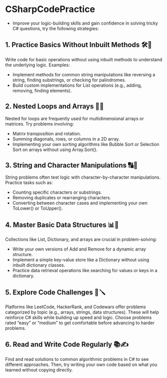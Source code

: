 ﻿# CSharpCodePractice

- Improve your logic-building skills and gain confidence in solving tricky C# questions, try the following strategies:

## 1. Practice Basics Without Inbuilt Methods 🛠️🐸
Write code for basic operations without using inbuilt methods to understand the underlying logic. Examples:

- Implement methods for common string manipulations like reversing a string, finding substrings, or checking for palindromes.
- Build custom implementations for List operations (e.g., adding, removing, finding elements).

## 2. Nested Loops and Arrays 🍃🔄
Nested for loops are frequently used for multidimensional arrays or matrices. Try problems involving:

- Matrix transposition and rotation.
- Summing diagonals, rows, or columns in a 2D array.
- Implementing your own sorting algorithms like Bubble Sort or Selection Sort on arrays without using Array.Sort().

## 3. String and Character Manipulations 🔠📜 
String problems often test logic with character-by-character manipulations. Practice tasks such as:

- Counting specific characters or substrings.
- Removing duplicates or rearranging characters.
- Converting between character cases and implementing your own ToLower() or ToUpper().

## 4. Master Basic Data Structures 📊📅 
Collections like List, Dictionary, and arrays are crucial in problem-solving:

- Write your own versions of Add and Remove for a dynamic array structure.
- Implement a simple key-value store like a Dictionary without using inbuilt dictionary classes.
- Practice data retrieval operations like searching for values or keys in a dictionary.

## 5. Explore Code Challenges 🧩🪛 
Platforms like LeetCode, HackerRank, and Codewars offer problems categorized by topic (e.g., arrays, strings, data structures). These will help reinforce C# skills while building up speed and logic. Choose problems rated “easy” or “medium” to get comfortable before advancing to harder problems.

## 6. Read and Write Code Regularly 📚✍️
Find and read solutions to common algorithmic problems in C# to see different approaches. Then, try writing your own code based on what you learned without copying directly.